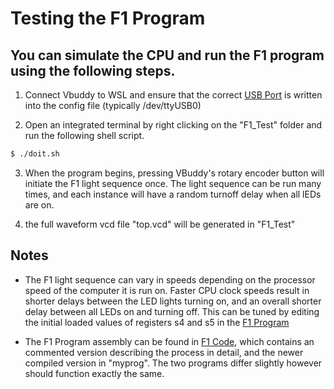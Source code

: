 # Testing the F1 Program

## You can simulate the CPU and run the F1 program using the following steps. 

1. Connect Vbuddy to WSL and ensure that the correct [USB Port](vbuddy.cfg) is written into the config file (typically /dev/ttyUSB0)

2. Open an integrated terminal by right clicking on the "F1_Test" folder and run the following shell script.

```bash
$ ./doit.sh
```
3. When the program begins, pressing VBuddy's rotary encoder button will initiate the F1 light sequence once. The light sequence can be run many times, and each instance will have a random turnoff delay when all lEDs are on.

4. the full waveform vcd file "top.vcd" will be generated in "F1_Test"

## Notes

- The F1 light sequence can vary in speeds depending on the processor speed of the computer it is run on. Faster CPU clock speeds result in shorter delays between the LED lights turning on, and an overall shorter delay between all LEDs on and turning off. This can be tuned by editing the initial loaded values of registers s4 and s5 in the [F1 Program](<../Legacy Components/F1 Code/myprog/F1ProgramTest.s>)

- The F1 Program assembly can be found in [F1 Code](<../Legacy Components/F1 Code>), which contains an commented version describing the process in detail, and the newer compiled version in "myprog". The two programs differ slightly however should function exactly the same. 